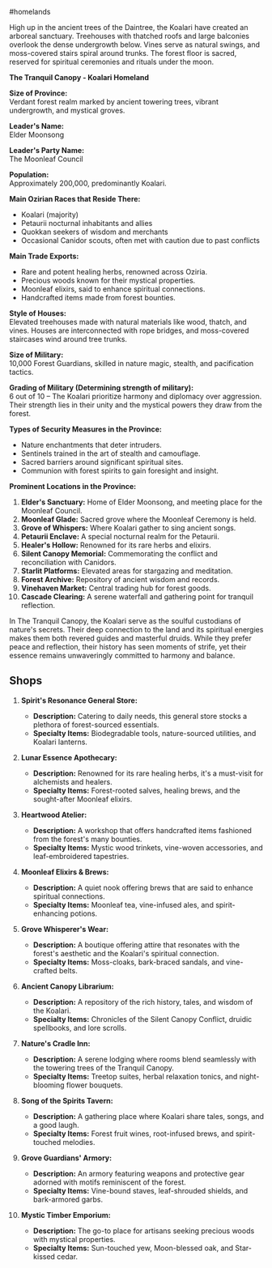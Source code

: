 #homelands 

High up in the ancient trees of the Daintree, the Koalari have created an arboreal sanctuary. Treehouses with thatched roofs and large balconies overlook the dense undergrowth below. Vines serve as natural swings, and moss-covered stairs spiral around trunks. The forest floor is sacred, reserved for spiritual ceremonies and rituals under the moon.

**The Tranquil Canopy - Koalari Homeland**

**Size of Province:**  
Verdant forest realm marked by ancient towering trees, vibrant undergrowth, and mystical groves.

**Leader's Name:**  
Elder Moonsong

**Leader's Party Name:**  
The Moonleaf Council

**Population:**  
Approximately 200,000, predominantly Koalari.

**Main Ozirian Races that Reside There:**  
- Koalari (majority)
- Petaurii nocturnal inhabitants and allies
- Quokkan seekers of wisdom and merchants
- Occasional Canidor scouts, often met with caution due to past conflicts

**Main Trade Exports:**  
- Rare and potent healing herbs, renowned across Oziria.
- Precious woods known for their mystical properties.
- Moonleaf elixirs, said to enhance spiritual connections.
- Handcrafted items made from forest bounties.

**Style of Houses:**  
Elevated treehouses made with natural materials like wood, thatch, and vines. Houses are interconnected with rope bridges, and moss-covered staircases wind around tree trunks.

**Size of Military:**  
10,000 Forest Guardians, skilled in nature magic, stealth, and pacification tactics.

**Grading of Military (Determining strength of military):**  
6 out of 10 – The Koalari prioritize harmony and diplomacy over aggression. Their strength lies in their unity and the mystical powers they draw from the forest.

**Types of Security Measures in the Province:**  
- Nature enchantments that deter intruders.
- Sentinels trained in the art of stealth and camouflage.
- Sacred barriers around significant spiritual sites.
- Communion with forest spirits to gain foresight and insight.

**Prominent Locations in the Province:**  
1. **Elder's Sanctuary:** Home of Elder Moonsong, and meeting place for the Moonleaf Council.
2. **Moonleaf Glade:** Sacred grove where the Moonleaf Ceremony is held.
3. **Grove of Whispers:** Where Koalari gather to sing ancient songs.
4. **Petaurii Enclave:** A special nocturnal realm for the Petaurii.
5. **Healer's Hollow:** Renowned for its rare herbs and elixirs.
6. **Silent Canopy Memorial:** Commemorating the conflict and reconciliation with Canidors.
7. **Starlit Platforms:** Elevated areas for stargazing and meditation.
8. **Forest Archive:** Repository of ancient wisdom and records.
9. **Vinehaven Market:** Central trading hub for forest goods.
10. **Cascade Clearing:** A serene waterfall and gathering point for tranquil reflection.

In The Tranquil Canopy, the Koalari serve as the soulful custodians of nature's secrets. Their deep connection to the land and its spiritual energies makes them both revered guides and masterful druids. While they prefer peace and reflection, their history has seen moments of strife, yet their essence remains unwaveringly committed to harmony and balance.

## Shops

1. **Spirit's Resonance General Store:**
    
    - **Description:** Catering to daily needs, this general store stocks a plethora of forest-sourced essentials.
    - **Specialty Items:** Biodegradable tools, nature-sourced utilities, and Koalari lanterns.
      
2. **Lunar Essence Apothecary:**
    
    - **Description:** Renowned for its rare healing herbs, it's a must-visit for alchemists and healers.
    - **Specialty Items:** Forest-rooted salves, healing brews, and the sought-after Moonleaf elixirs.
      
3. **Heartwood Atelier:**
    
    - **Description:** A workshop that offers handcrafted items fashioned from the forest's many bounties.
    - **Specialty Items:** Mystic wood trinkets, vine-woven accessories, and leaf-embroidered tapestries.
      
4. **Moonleaf Elixirs & Brews:**
    
    - **Description:** A quiet nook offering brews that are said to enhance spiritual connections.
    - **Specialty Items:** Moonleaf tea, vine-infused ales, and spirit-enhancing potions.
      
5. **Grove Whisperer's Wear:**
    
    - **Description:** A boutique offering attire that resonates with the forest's aesthetic and the Koalari's spiritual connection.
    - **Specialty Items:** Moss-cloaks, bark-braced sandals, and vine-crafted belts.
      
6. **Ancient Canopy Librarium:**
    
    - **Description:** A repository of the rich history, tales, and wisdom of the Koalari.
    - **Specialty Items:** Chronicles of the Silent Canopy Conflict, druidic spellbooks, and lore scrolls.
      
7. **Nature's Cradle Inn:**
    
    - **Description:** A serene lodging where rooms blend seamlessly with the towering trees of the Tranquil Canopy.
    - **Specialty Items:** Treetop suites, herbal relaxation tonics, and night-blooming flower bouquets.
      
8. **Song of the Spirits Tavern:**
    
    - **Description:** A gathering place where Koalari share tales, songs, and a good laugh.
    - **Specialty Items:** Forest fruit wines, root-infused brews, and spirit-touched melodies.
      
9. **Grove Guardians' Armory:**
    
    - **Description:** An armory featuring weapons and protective gear adorned with motifs reminiscent of the forest.
    - **Specialty Items:** Vine-bound staves, leaf-shrouded shields, and bark-armored garbs.
      
10. **Mystic Timber Emporium:**
    
    - **Description:** The go-to place for artisans seeking precious woods with mystical properties.
    - **Specialty Items:** Sun-touched yew, Moon-blessed oak, and Star-kissed cedar.
      


